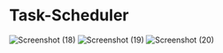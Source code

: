 # Task-Scheduler





![Screenshot (18)](https://github.com/Nithin542/Task-Scheduler/assets/146950397/8217528c-131e-4755-bb22-c839844510c5)
![Screenshot (19)](https://github.com/Nithin542/Task-Scheduler/assets/146950397/d0530124-2ab2-4f58-8f01-0003a8308117)
![Screenshot (20)](https://github.com/Nithin542/Task-Scheduler/assets/146950397/2dd5bdf0-2a23-401b-906a-a7b244596c7e)
